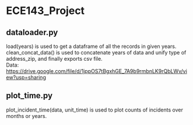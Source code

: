 # ECE143_Project
## dataloader.py
load(years) is used to get a dataframe of all the records in given years.  
clean_concat_data() is used to concatenate years of data and unify type of address_zip, and finally exports csv file.  
Data: 
https://drive.google.com/file/d/1jppOS7tBgxhGE_7A9b9rmbnLK9rQbLWv/view?usp=sharing
## plot_time.py
plot_incident_time(data, unit_time) is used to plot counts of incidents over months or years.

